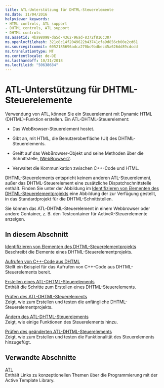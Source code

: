 ```yaml
---
title: ATL-Unterstützung für DHTML-Steuerelemente
ms.date: 11/04/2016
helpviewer_keywords:
- HTML controls, ATL support
- DHTML controls, ATL support
- DHTML controls
ms.assetid: 4ba98098-da5d-4362-96ad-8372f816c307
ms.openlocfilehash: 321c8c14f2049622b43741cfa9d856cb00e2cd61
ms.sourcegitcommit: 6052185696adca270bc9bdbec45a626dd89cdcdd
ms.translationtype: MT
ms.contentlocale: de-DE
ms.lasthandoff: 10/31/2018
ms.locfileid: "50638684"
---
```

# <a name="atl-support-for-dhtml-controls"></a>ATL-Unterstützung für DHTML-Steuerelemente

Verwendung von ATL, können Sie ein Steuerelement mit Dynamic HTML (DHTML)-Funktion erstellen. Ein ATL-DHTML-Steuerelement:

- Das WebBrowser-Steuerelement hostet.

- Gibt an, mit HTML, die Benutzeroberfläche (UI) des DHTML-Steuerelements.

- Greift auf das WebBrowser-Objekt und seine Methoden über die Schnittstelle, [IWebBrowser2](https://msdn.microsoft.com/library/aa752127.aspx).

- Verwaltet die Kommunikation zwischen C++-Code und HTML.

DHTML-Steuerelements entspricht keinem anderen ATL-Steuerelement, außer das DHTML-Steuerelement eine zusätzliche Dispatchschnittstelle enthält. Finden Sie unter der Abbildung im [Identifizieren von Elementen des DHTML-Steuerelementprojekts](../atl/identifying-the-elements-of-the-dhtml-control-project.md) eine Abbildung der zur Verfügung gestellt, in das Standardprojekt für die DHTML-Schnittstellen.

Sie können das ATL-DHTML-Steuerelement in einem Webbrowser oder andere Container, z. B. den Testcontainer für ActiveX-Steuerelemente anzeigen.

## <a name="in-this-section"></a>In diesem Abschnitt

[Identifizieren von Elementen des DHTML-Steuerelementprojekts](../atl/identifying-the-elements-of-the-dhtml-control-project.md)<br/>
Beschreibt die Elemente eines DHTML-Steuerelementprojekts.

[Aufrufen von C++-Code aus DHTML](../atl/calling-cpp-code-from-dhtml.md)<br/>
Stellt ein Beispiel für das Aufrufen von C++-Code aus DHTML-Steuerelements bereit.

[Erstellen eines ATL-DHTML-Steuerelements](../atl/creating-an-atl-dhtml-control.md)<br/>
Enthält die Schritte zum Erstellen eines DHTML-Steuerelements.

[Prüfen des ATL-DHTML-Steuerelements](../atl/testing-the-atl-dhtml-control.md)<br/>
Zeigt, wie zum Erstellen und testen die anfängliche DHTML-Steuerelementprojekts.

[Ändern des ATL-DHTML-Steuerelements](../atl/modifying-the-atl-dhtml-control.md)<br/>
Zeigt, wie einige Funktionen des Steuerelements hinzu.

[Prüfen des geänderten ATL-DHTML-Steuerelements](../atl/testing-the-modified-atl-dhtml-control.md)<br/>
Zeigt, wie zum Erstellen und testen die Funktionalität des Steuerelements hinzugefügt.

## <a name="related-sections"></a>Verwandte Abschnitte

[ATL](../atl/active-template-library-atl-concepts.md)<br/>
Enthält Links zu konzeptionellen Themen über die Programmierung mit der Active Template Library.

